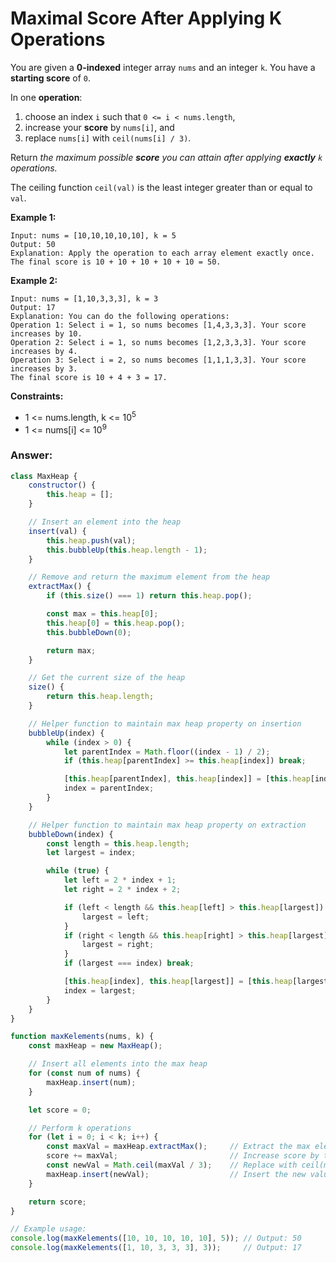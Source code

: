 # Maximal Score After Applying K Operations

You are given a **0-indexed** integer array `nums` and an integer `k`. You have a **starting score** of `0`.

In one **operation**:

1. choose an index `i` such that `0 <= i < nums.length`,
2. increase your **score** by `nums[i]`, and
3. replace `nums[i]` with `ceil(nums[i] / 3)`.

Return *the maximum possible **score** you can attain after applying **exactly** `k` operations.*

The ceiling function `ceil(val)` is the least integer greater than or equal to `val`.

**Example 1:**
```
Input: nums = [10,10,10,10,10], k = 5
Output: 50
Explanation: Apply the operation to each array element exactly once. The final score is 10 + 10 + 10 + 10 + 10 = 50.
```

**Example 2:**
```
Input: nums = [1,10,3,3,3], k = 3
Output: 17
Explanation: You can do the following operations:
Operation 1: Select i = 1, so nums becomes [1,4,3,3,3]. Your score increases by 10.
Operation 2: Select i = 1, so nums becomes [1,2,3,3,3]. Your score increases by 4.
Operation 3: Select i = 2, so nums becomes [1,1,1,3,3]. Your score increases by 3.
The final score is 10 + 4 + 3 = 17.
``` 

**Constraints:**

- 1 <= nums.length, k <= 10<sup>5</sup>
- 1 <= nums[i] <= 10<sup>9</sup>

### Answer:

```javascript
class MaxHeap {
    constructor() {
        this.heap = [];
    }

    // Insert an element into the heap
    insert(val) {
        this.heap.push(val);
        this.bubbleUp(this.heap.length - 1);
    }

    // Remove and return the maximum element from the heap
    extractMax() {
        if (this.size() === 1) return this.heap.pop();

        const max = this.heap[0];
        this.heap[0] = this.heap.pop();
        this.bubbleDown(0);

        return max;
    }

    // Get the current size of the heap
    size() {
        return this.heap.length;
    }

    // Helper function to maintain max heap property on insertion
    bubbleUp(index) {
        while (index > 0) {
            let parentIndex = Math.floor((index - 1) / 2);
            if (this.heap[parentIndex] >= this.heap[index]) break;

            [this.heap[parentIndex], this.heap[index]] = [this.heap[index], this.heap[parentIndex]];
            index = parentIndex;
        }
    }

    // Helper function to maintain max heap property on extraction
    bubbleDown(index) {
        const length = this.heap.length;
        let largest = index;

        while (true) {
            let left = 2 * index + 1;
            let right = 2 * index + 2;

            if (left < length && this.heap[left] > this.heap[largest]) {
                largest = left;
            }
            if (right < length && this.heap[right] > this.heap[largest]) {
                largest = right;
            }
            if (largest === index) break;

            [this.heap[index], this.heap[largest]] = [this.heap[largest], this.heap[index]];
            index = largest;
        }
    }
}

function maxKelements(nums, k) {
    const maxHeap = new MaxHeap();

    // Insert all elements into the max heap
    for (const num of nums) {
        maxHeap.insert(num);
    }

    let score = 0;

    // Perform k operations
    for (let i = 0; i < k; i++) {
        const maxVal = maxHeap.extractMax();     // Extract the max element
        score += maxVal;                         // Increase score by the max element
        const newVal = Math.ceil(maxVal / 3);    // Replace with ceil(maxVal / 3)
        maxHeap.insert(newVal);                  // Insert the new value back into the heap
    }

    return score;
}

// Example usage:
console.log(maxKelements([10, 10, 10, 10, 10], 5)); // Output: 50
console.log(maxKelements([1, 10, 3, 3, 3], 3));     // Output: 17

```